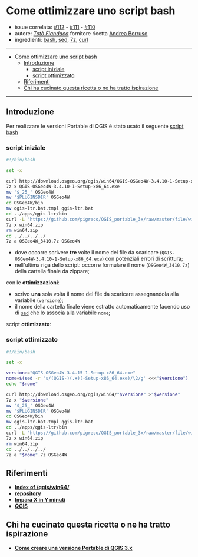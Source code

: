 # Come ottimizzare uno script bash

- issue correlata: [#112](https://github.com/opendatasicilia/tansignari/issues/112) - [#111](https://github.com/opendatasicilia/tansignari/issues/111) - [#110](https://github.com/opendatasicilia/tansignari/issues/110)
- autore:  _[Totò Fiandaca](https://twitter.com/totofiandaca?lang=it)_ fornitore ricetta [Andrea Borruso](https://twitter.com/aborruso)
- ingredienti: [bash](https://it.wikipedia.org/wiki/Bash), [sed](https://it.wikipedia.org/wiki/Sed_(Unix)), [7z](https://manpages.debian.org/jessie/p7zip-full/7za.1.en.html), [curl](https://curl.haxx.se/)
  
---

<!-- TOC -->

- [Come ottimizzare uno script bash](#come-ottimizzare-uno-script-bash)
  - [Introduzione](#introduzione)
    - [script iniziale](#script-iniziale)
    - [script ottimizzato](#script-ottimizzato)
  - [Riferimenti](#riferimenti)
  - [Chi ha cucinato questa ricetta o ne ha tratto ispirazione](#chi-ha-cucinato-questa-ricetta-o-ne-ha-tratto-ispirazione)

<!-- /TOC -->

---

## Introduzione

Per realizzare le versioni Portable di QGIS è stato usato il seguente [script bash](https://github.com/pigreco/QGIS_portable_3x/blob/master/script.sh)

### script iniziale

```bash
#!/bin/bash

set -x

curl http://download.osgeo.org/qgis/win64/QGIS-OSGeo4W-3.4.10-1-Setup-x86_64.exe >QGIS-OSGeo4W-3.4.10-1-Setup-x86_64.exe
7z x QGIS-OSGeo4W-3.4.10-1-Setup-x86_64.exe
mv '$_25_' OSGeo4W
mv '$PLUGINSDIR' OSGeo4W
cd OSGeo4W/bin
mv qgis-ltr.bat.tmpl qgis-ltr.bat
cd ../apps/qgis-ltr/bin
curl -L "https://github.com/pigreco/QGIS_portable_3x/raw/master/file/win64/win64.zip" >win64.zip
7z x win64.zip
rm win64.zip
cd ../../../../
7z a OSGeo4W_3410.7z OSGeo4W
```

- dove occorre scrivere **tre** volte il nome del file da scaricare (`QGIS-OSGeo4W-3.4.10-1-Setup-x86_64.exe`) con potenziali errori di scrittura;
- nell'ultima riga dello script: occorre formulare il nome (`OSGeo4W_3410.7z`) della cartella finale da zippare;

con le **ottimizzazioni**:
- scrivo **una** sola volta il nome del file da scaricare assegnandola alla variabile (`versione`);
- il nome della cartella finale viene estratto automaticamente facendo uso di [`sed`](https://it.wikipedia.org/wiki/Sed_(Unix)) che lo associa alla variabile `nome`;

script **ottimizzato**:

### script ottimizzato

```bash
#!/bin/bash

set -x

versione="QGIS-OSGeo4W-3.4.15-1-Setup-x86_64.exe"
nome=$(sed -r 's/(QGIS-)(.+)(-Setup-x86_64.exe)/\2/g' <<<"$versione")
echo "$nome"

curl http://download.osgeo.org/qgis/win64/"$versione" >"$versione"
7z x "$versione"
mv '$_25_' OSGeo4W
mv '$PLUGINSDIR' OSGeo4W
cd OSGeo4W/bin
mv qgis-ltr.bat.tmpl qgis-ltr.bat
cd ../apps/qgis-ltr/bin
curl -L "https://github.com/pigreco/QGIS_portable_3x/raw/master/file/win64/win64.zip" >win64.zip
7z x win64.zip
rm win64.zip
cd ../../../../
7z a "$nome".7z OSGeo4W
```

## Riferimenti
- [**Index of /qgis/win64/**](http://download.osgeo.org/qgis/win64/)
- [**repository**](https://github.com/pigreco/QGIS_portable_3x)
- [**Impara X in Y minuti**](https://learnxinyminutes.com/docs/it-it/bash-it/)
- [**QGIS**](https://qgis.org/it/site/)

## Chi ha cucinato questa ricetta o ne ha tratto ispirazione

- [**Come creare una versione Portable di QGIS 3.x**](http://tansignari.opendatasicilia.it/it/latest/ricette/utilities/come_creare_portable_QGIS.html)
